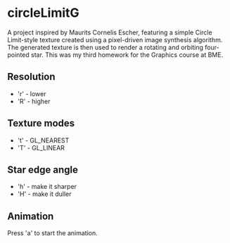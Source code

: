 # circleLimitG
A project inspired by Maurits Cornelis Escher, featuring a simple Circle Limit-style texture created using a pixel-driven image synthesis algorithm. The generated texture is then used to render a rotating and orbiting four-pointed star.
This was my third homework for the Graphics course at BME.

## Resolution
- 'r' - lower
- 'R' - higher

## Texture modes
- 't' - GL_NEAREST
- 'T' - GL_LINEAR

## Star edge angle
- 'h' - make it sharper
- 'H' - make it duller

## Animation
Press 'a' to start the animation.